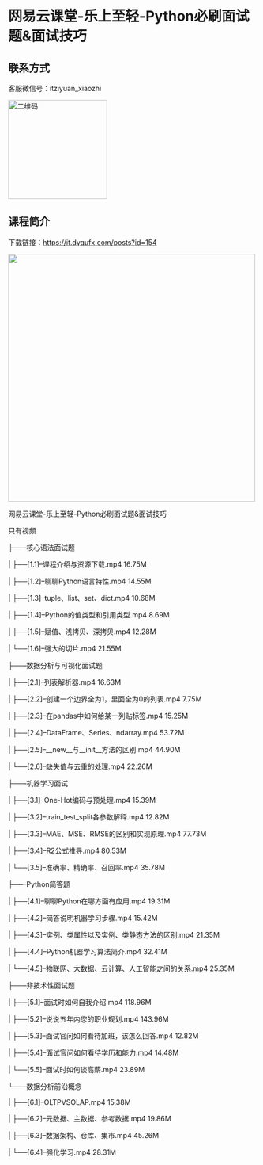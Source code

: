 # 网易云课堂-乐上至轻-Python必刷面试题&#038;面试技巧

## 联系方式

客服微信号：itziyuan_xiaozhi

<img src="https://ziyuanyun.oss-cn-guangzhou.aliyuncs.com/common/20240614073449/666b82192834a.jpg" width="200" height="200" alt="二维码">

## 课程简介

下载链接：https://it.dyqufx.com/posts?id=154

<img src="https://ziyuanyun.oss-cn-guangzhou.aliyuncs.com/yun/20240515151635/66446153db0a5.jpg" width="500" alt="">

  网易云课堂-乐上至轻-Python必刷面试题&amp;面试技巧



 只有视频

 ├──&#8211;核心语法面试题

 | ├──[1.1]&#8211;课程介绍与资源下载.mp4 16.75M

 | ├──[1.2]&#8211;聊聊Python语言特性.mp4 14.55M

 | ├──[1.3]&#8211;tuple、list、set、dict.mp4 10.68M

 | ├──[1.4]&#8211;Python的值类型和引用类型.mp4 8.69M

 | ├──[1.5]&#8211;赋值、浅拷贝、深拷贝.mp4 12.28M

 | └──[1.6]&#8211;强大的切片.mp4 21.55M

 ├──&#8211;数据分析与可视化面试题

 | ├──[2.1]&#8211;列表解析器.mp4 16.63M

 | ├──[2.2]&#8211;创建一个边界全为1，里面全为0的列表.mp4 7.75M

 | ├──[2.3]&#8211;在pandas中如何给某一列贴标签.mp4 15.25M

 | ├──[2.4]&#8211;DataFrame、Series、ndarray.mp4 53.72M

 | ├──[2.5]&#8211;__new__与__init__方法的区别.mp4 44.90M

 | └──[2.6]&#8211;缺失值与去重的处理.mp4 22.26M

 ├──&#8211;机器学习面试

 | ├──[3.1]&#8211;One-Hot编码与预处理.mp4 15.39M

 | ├──[3.2]&#8211;train_test_split各参数解释.mp4 12.82M

 | ├──[3.3]&#8211;MAE、MSE、RMSE的区别和实现原理.mp4 77.73M

 | ├──[3.4]&#8211;R2公式推导.mp4 80.53M

 | └──[3.5]&#8211;准确率、精确率、召回率.mp4 35.78M

 ├──&#8211;Python简答题

 | ├──[4.1]&#8211;聊聊Python在哪方面有应用.mp4 19.31M

 | ├──[4.2]&#8211;简答说明机器学习步骤.mp4 15.42M

 | ├──[4.3]&#8211;实例、类属性以及实例、类静态方法的区别.mp4 21.35M

 | ├──[4.4]&#8211;Python机器学习算法简介.mp4 32.41M

 | └──[4.5]&#8211;物联网、大数据、云计算、人工智能之间的关系.mp4 25.35M

 ├──&#8211;非技术性面试题

 | ├──[5.1]&#8211;面试时如何自我介绍.mp4 118.96M

 | ├──[5.2]&#8211;说说五年内您的职业规划.mp4 143.96M

 | ├──[5.3]&#8211;面试官问如何看待加班，该怎么回答.mp4 12.82M

 | ├──[5.4]&#8211;面试官问如何看待学历和能力.mp4 14.48M

 | └──[5.5]&#8211;面试时如何谈高薪.mp4 23.89M

 └──&#8211;数据分析前沿概念

 | ├──[6.1]&#8211;OLTPVSOLAP.mp4 15.38M

 | ├──[6.2]&#8211;元数据、主数据、参考数据.mp4 19.86M

 | ├──[6.3]&#8211;数据架构、仓库、集市.mp4 45.26M

 | └──[6.4]&#8211;强化学习.mp4 28.31M

  